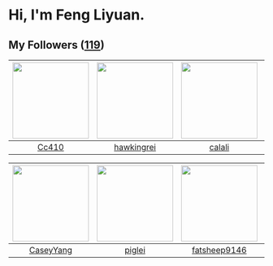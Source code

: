 # Hi, I'm Feng Liyuan.

## My Followers ([119](https://github.com/SunRunAway?tab=followers))

| <img src="https://avatars.githubusercontent.com/u/37112567?v=4" width="150" height="150" /> | <img src="https://avatars.githubusercontent.com/u/3427324?v=4" width="150" height="150" /> | <img src="https://avatars.githubusercontent.com/u/15995588?v=4" width="150" height="150" /> | <img src="https://avatars.githubusercontent.com/u/10694566?v=4" width="150" height="150" /> |
| :-----------------------------------------------------------------------------------------: | :----------------------------------------------------------------------------------------: | :-----------------------------------------------------------------------------------------: | :-----------------------------------------------------------------------------------------: |
|                              [Cc410](https://github.com/Cc410)                              |                         [hawkingrei](https://github.com/hawkingrei)                        |                             [calali](https://github.com/calali)                             |                         [zhuboshuai](https://github.com/zhuboshuai)                         |

| <img src="https://avatars.githubusercontent.com/u/2445114?v=4" width="150" height="150" /> | <img src="https://avatars.githubusercontent.com/u/731266?v=4" width="150" height="150" /> | <img src="https://avatars.githubusercontent.com/u/11855957?v=4" width="150" height="150" /> | <img src="https://avatars.githubusercontent.com/u/25010034?v=4" width="150" height="150" /> |
| :----------------------------------------------------------------------------------------: | :---------------------------------------------------------------------------------------: | :-----------------------------------------------------------------------------------------: | :-----------------------------------------------------------------------------------------: |
|                          [CaseyYang](https://github.com/CaseyYang)                         |                            [piglei](https://github.com/piglei)                            |                       [fatsheep9146](https://github.com/fatsheep9146)                       |                            [Handora](https://github.com/Handora)                            |